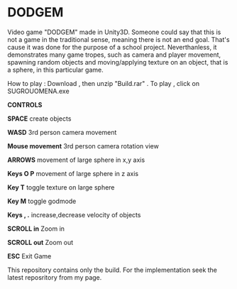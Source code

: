 # DODGEM

Video game "DODGEM" made in Unity3D.
Someone could say that this is not a game in the traditional sense, meaning there is not an end goal. That's cause it was done for the purpose of a school project. Neverthanless, it demonstrates many game tropes, such as camera and player movement, spawning random objects and moving/applying texture on an object, that is a sphere, in this particular game.

How to play : Download , then unzip "Build.rar" . To play , click on SUGROUOMENA.exe 





**CONTROLS**


**SPACE**			           		 create objects 

**WASD**	 			         		 3rd person camera movement 

**Mouse movement**		   		 3rd person camera rotation view 

**ARROWS**			         		 movement of large sphere in x,y axis 

**Keys Ο P**			      		movement of large sphere in z axis

**Key T**			          toggle texture on large sphere

**Key M** 				        toggle godmode 

**Keys , .**			        increase,decrease velocity of objects 

**SCROLL in** 			      Zoom in 

**SCROLL out**			      Zoom out 

**ESC**				          	Exit Game

This repository contains only the build. For the implementation seek the latest reposritory from my page.

